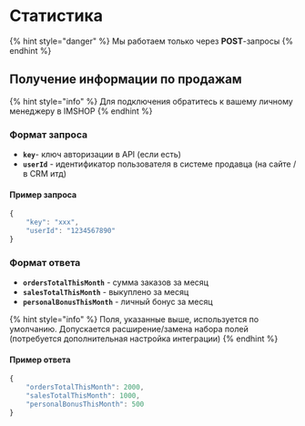 # Статистика

{% hint style="danger" %}
Мы работаем только через **POST**-запросы
{% endhint %}

## Получение информации по продажам

{% hint style="info" %}
Для подключения обратитесь к вашему личному менеджеру в IMSHOP
{% endhint %}

### Формат запроса

* **`key`**- ключ авторизации в API (если есть)
* **`userId`** - идентификатор пользователя в системе продавца (на сайте / в CRM итд)

#### Пример запроса

```javascript
{
	"key": "xxx",
	"userId": "1234567890"
}
```

### Формат ответа

* **`ordersTotalThisMonth`** - сумма заказов за месяц
* **`salesTotalThisMonth`** - выкуплено за месяц
* **`personalBonusThisMonth`** - личный бонус за месяц

{% hint style="info" %}
Поля, указанные выше, используется по умолчанию. Допускается расширение/замена набора полей (потребуется дополнительная настройка интеграции)
{% endhint %}

#### Пример ответа

```javascript
{
	"ordersTotalThisMonth": 2000,
	"salesTotalThisMonth": 1000,
	"personalBonusThisMonth": 500
}
```

